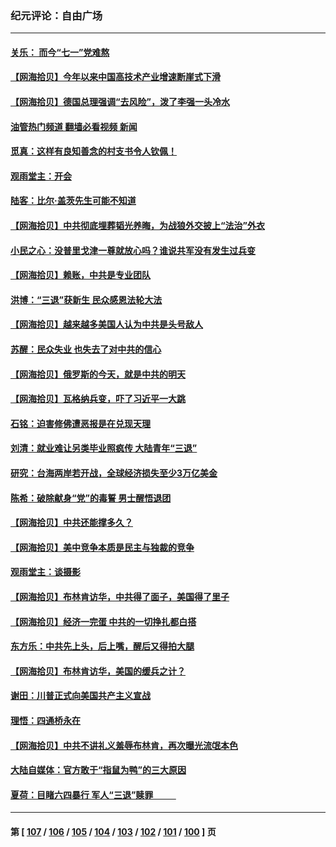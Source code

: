 ### 纪元评论：自由广场
---
#### [关乐： 而今“七一”党难熬](../../pages/nsc993/n14027325.md?07040330) 
#### [【网海拾贝】今年以来中国高技术产业增速断崖式下滑](../../pages/nsc993/n14027114.md?07040330) 
#### [【网海拾贝】德国总理强调“去风险”，泼了李强一头冷水](../../pages/nsc993/n14026680.md?07040330) 
#### [油管热门频道 翻墙必看视频 新闻](ok?07040330)
#### [觅真：这样有良知善念的村支书令人钦佩！](../../pages/nsc993/n14026467.md?07040330) 
#### [观雨堂主：开会](../../pages/nsc993/n14026463.md?07040330) 
#### [陆客：比尔·盖茨先生可能不知道](../../pages/nsc993/n14026461.md?07040330) 
#### [【网海拾贝】中共彻底埋葬韬光养晦，为战狼外交披上“法治”外衣](../../pages/nsc993/n14026258.md?07040330) 
#### [小民之心：没普里戈津一尊就放心吗？谁说共军没有发生过兵变](../../pages/nsc993/n14026246.md?07040330) 
#### [【网海拾贝】赖账，中共是专业团队](../../pages/nsc993/n14025929.md?07040330) 
#### [洪博：“三退”获新生 民众感恩法轮大法](../../pages/nsc993/n14024094.md?07040330) 
#### [【网海拾贝】越来越多美国人认为中共是头号敌人](../../pages/nsc993/n14024091.md?07040330) 
#### [苏醒：民众失业 也失去了对中共的信心](../../pages/nsc993/n14024060.md?07040330) 
#### [【网海拾贝】俄罗斯的今天，就是中共的明天](../../pages/nsc993/n14023393.md?07040330) 
#### [【网海拾贝】瓦格纳兵变，吓了习近平一大跳](../../pages/nsc993/n14023012.md?07040330) 
#### [石铭：迫害修佛遭恶报是在兑现天理](../../pages/nsc993/n14022866.md?07040330) 
#### [刘清：就业难让另类毕业照疯传 大陆青年“三退”](../../pages/nsc993/n14022841.md?07040330) 
#### [研究：台海两岸若开战，全球经济损失至少3万亿美金](../../pages/nsc993/n14022824.md?07040330) 
#### [陈希：破除献身“党”的毒誓 男士醒悟退团](../../pages/nsc993/n14022289.md?07040330) 
#### [【网海拾贝】中共还能撑多久？](../../pages/nsc993/n14022287.md?07040330) 
#### [【网海拾贝】美中竞争本质是民主与独裁的竞争](../../pages/nsc993/n14022006.md?07040330) 
#### [观雨堂主：谈摄影](../../pages/nsc993/n14021981.md?07040330) 
#### [【网海拾贝】布林肯访华，中共得了面子，美国得了里子](../../pages/nsc993/n14021440.md?07040330) 
#### [【网海拾贝】经济一完蛋 中共的一切挣扎都白搭](../../pages/nsc993/n14021000.md?07040330) 
#### [东方乐：中共先上头，后上嘴，醒后又得拍大腿](../../pages/nsc993/n14021021.md?07040330) 
#### [【网海拾贝】布林肯访华，美国的缓兵之计？](../../pages/nsc993/n14020214.md?07040330) 
#### [谢田：川普正式向美国共产主义宣战](../../pages/nsc993/n14019485.md?07040330) 
#### [理悟：四通桥永在](../../pages/nsc993/n14019481.md?07040330) 
#### [【网海拾贝】中共不讲礼义羞辱布林肯，再次曝光流氓本色](../../pages/nsc993/n14019447.md?07040330) 
#### [大陆自媒体：官方敢于“指鼠为鸭”的三大原因](../../pages/nsc993/n14019433.md?07040330) 
#### [夏荷：目睹六四暴行 军人“三退”赎罪           ](../../pages/nsc993/n14018793.md?07040330) 

---
#### 第 [ [107](./107.md?07040330) / [106](./106.md?07040330) / [105](./105.md?07040330) / [104](./104.md?07040330) / [103](./103.md?07040330) / [102](./102.md?07040330) / [101](./101.md?07040330) / [100](./100.md?07040330) ] 页
